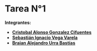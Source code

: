 # Tarea N°1

**Integrantes:**

* **[Cristobal Alonso Gonzalez Cifuentes](https://github.com/Lunara02)**
* **[Sebastián Ignacio Vega Varela](https://github.com/Sebavegs2004)**
* **[Braian Alejandro Urra Bastías](https://github.com/brai44)**

